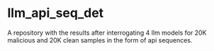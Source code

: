 # llm_api_seq_det
A repository with the results after interrogating 4 llm models for 20K malicious and 20K clean samples in the form of api sequences.
